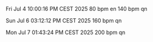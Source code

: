 
Fri Jul  4 10:00:16 PM CEST 2025
80 bpm en
140 bpm qn

Sun Jul  6 03:12:12 PM CEST 2025
160 bpm qn

Mon Jul  7 01:43:24 PM CEST 2025
200 bpm qn
